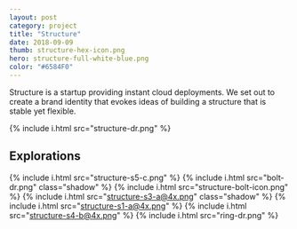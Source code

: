 ```yaml
---
layout: post
category: project
title: "Structure"
date: 2018-09-09
thumb: structure-hex-icon.png
hero: structure-full-white-blue.png
color: "#6584F0"
---
```


Structure is a startup providing instant cloud deployments. We set out to create a brand identity that evokes ideas of building a structure that is stable yet flexible.

{% include i.html src="structure-dr.png" %}

## Explorations

{% include i.html src="structure-s5-c.png" %}
{% include i.html src="bolt-dr.png" class="shadow" %}
{% include i.html src="structure-bolt-icon.png" %}
{% include i.html src="structure-s3-a@4x.png" class="shadow" %}
{% include i.html src="structure-s1-a@4x.png" %}
{% include i.html src="structure-s4-b@4x.png" %}
{% include i.html src="ring-dr.png" %}
